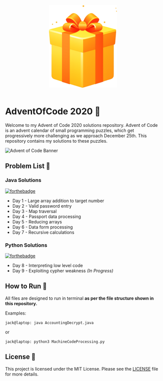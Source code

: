 &nbsp;
<div id="header" align="center">
  <img src="https://github.com/Jack-Development/AdventOfCode2020/blob/main/Resources/logo.png" width="220"/>
</div>
&nbsp;

# AdventOfCode 2020 🎄

Welcome to my Advent of Code 2020 solutions repository. Advent of Code is an advent calendar of small programming puzzles, which get progressively more challenging as we approach December 25th. This repository contains my solutions to these puzzles.

![Advent of Code Banner](<https://camo.githubusercontent.com/45e775d95451f2bda211ee757d1a959671cf4c762feb1e7ccaca59925704e333/68747470733a2f2f626c6f67732e7361702e636f6d2f77702d636f6e74656e742f75706c6f6164732f323032302f31312f456b616f5151545845414d4134424e2e6a7067>)

## Problem List 🎁

### Java Solutions
[![forthebadge](https://forthebadge.com/images/badges/made-with-java.svg)](https://forthebadge.com)

- Day 1 - Large array addition to target number
- Day 2 - Valid password entry
- Day 3 - Map traversal
- Day 4 - Passport data processing
- Day 5 - Reducing arrays
- Day 6 - Data form processing
- Day 7 - Recursive calculations

### Python Solutions
[![forthebadge](https://forthebadge.com/images/badges/made-with-python.svg)](https://forthebadge.com)

- Day 8 - Interpreting low level code
- Day 9 - Exploiting cypher weakness *(In Progress)*

## How to Run 🏃

All files are designed to run in terminal **as per the file structure shown in this repository.**

Examples:

```console
jack@laptop: java AccountingDecrypt.java
```
or
```console
jack@laptop: python3 MachineCodeProcessing.py
```

## License 📄

This project is licensed under the MIT License. Please see the [LICENSE](LICENSE) file for more details.

